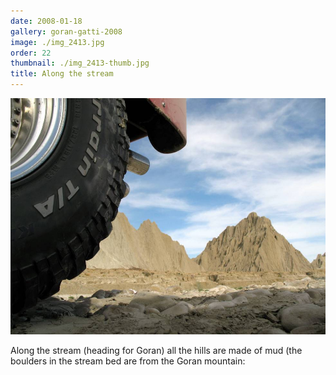```yaml
---
date: 2008-01-18
gallery: goran-gatti-2008
image: ./img_2413.jpg
order: 22
thumbnail: ./img_2413-thumb.jpg
title: Along the stream
---
```


![Along the stream](./img_2413.jpg)

Along the stream (heading for Goran) all the hills are made of mud (the boulders in the stream bed are from the Goran mountain: